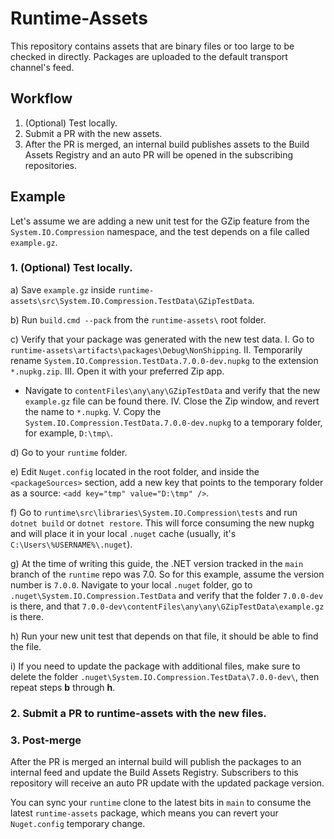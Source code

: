 # Runtime-Assets

This repository contains assets that are binary files or too large to be checked in directly. Packages are uploaded to the default transport channel's feed.

## Workflow

1. (Optional) Test locally.
2. Submit a PR with the new assets.
3. After the PR is merged, an internal build publishes assets to the Build Assets Registry and an auto PR will be opened in the subscribing repositories.

## Example

Let's assume we are adding a new unit test for the GZip feature from the `System.IO.Compression` namespace, and the test depends on a file called `example.gz`.

### 1. (Optional) Test locally.

a) Save `example.gz` inside `runtime-assets\src\System.IO.Compression.TestData\GZipTestData`.

b) Run `build.cmd --pack` from the `runtime-assets\` root folder.

c) Verify that your package was generated with the new test data.
  I.  Go to `runtime-assets\artifacts\packages\Debug\NonShipping`.
  II.  Temporarily rename `System.IO.Compression.TestData.7.0.0-dev.nupkg` to the extension `*.nupkg.zip`.
  III.  Open it with your preferred Zip app.
  -  Navigate to `contentFiles\any\any\GZipTestData` and verify that the new `example.gz` file can be found there.
  IV.  Close the Zip window, and revert the name to `*.nupkg`.
  V.  Copy the `System.IO.Compression.TestData.7.0.0-dev.nupkg` to a temporary folder, for example, `D:\tmp\`.

d)  Go to your `runtime` folder.

e)  Edit `Nuget.config` located in the root folder, and inside the `<packageSources>` section, add a new key that points to the temporary folder as a source: `<add key="tmp" value="D:\tmp" />`.

f) Go to `runtime\src\libraries\System.IO.Compression\tests` and run `dotnet build` or `dotnet restore`. This will force consuming the new nupkg and will place it in your local `.nuget` cache (usually, it's `C:\Users\%USERNAME%\.nuget`).

g) At the time of writing this guide, the .NET version tracked in the `main` branch of the `runtime` repo was 7.0. So for this example, assume the version number is `7.0.0`. Navigate to your local `.nuget` folder, go to `.nuget\System.IO.Compression.TestData` and verify that the folder `7.0.0-dev` is there, and that `7.0.0-dev\contentFiles\any\any\GZipTestData\example.gz` is there.

h) Run your new unit test that depends on that file, it should be able to find the file.

i) If you need to update the package with additional files, make sure to delete the folder `.nuget\System.IO.Compression.TestData\7.0.0-dev\`, then repeat steps **b** through **h**.

### 2. Submit a PR to runtime-assets with the new files.

### 3. Post-merge

After the PR is merged an internal build will publish the packages to an internal feed and update the Build Assets Registry. Subscribers to this repository will receive an auto PR update with the updated package version.

You can sync your `runtime` clone to the latest bits in `main` to consume the latest `runtime-assets` package, which means you can revert your `Nuget.config` temporary change.